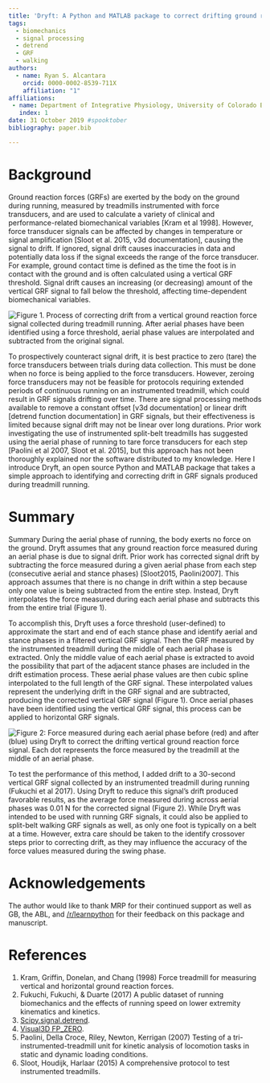 ```yaml
---
title: 'Dryft: A Python and MATLAB package to correct drifting ground reaction force signals during running'
tags:
  - biomechanics
  - signal processing
  - detrend
  - GRF
  - walking
authors:
  - name: Ryan S. Alcantara
    orcid: 0000-0002-8539-711X
    affiliation: "1"
affiliations:
 - name: Department of Integrative Physiology, University of Colorado Boulder, Boulder CO, USA 
   index: 1
date: 31 October 2019 #spooktober
bibliography: paper.bib

---
```


# Background
Ground reaction forces (GRFs) are exerted by the body on the ground during running, measured by treadmills instrumented
with force transducers, and are used to calculate a variety of clinical and performance-related biomechanical variables
[Kram et al 1998]. However, force transducer signals can be affected by changes in temperature or signal amplification
[Sloot et al. 2015, v3d documentation], causing the signal to drift. If ignored, signal drift causes inaccuracies in
data and potentially data loss if the signal exceeds the range of the force transducer. For example, ground contact
time is defined as the time the foot is in contact with the ground and is often calculated using a vertical GRF
threshold. Signal drift causes an increasing (or decreasing) amount of the vertical GRF signal to fall below the
threshold, affecting time-dependent biomechanical variables.

![Figure 1. Process of correcting drift from a vertical ground reaction force signal collected during treadmill running.
After aerial phases have been identified using a force threshold, aerial phase values are interpolated and subtracted
from the original signal. ](example_JOSS.png)
 
To prospectively counteract signal drift, it is best practice to zero (tare) the force transducers between trials
during data collection. This must be done when no force is being applied to the force transducers. However, zeroing
force transducers may not be feasible for protocols requiring extended periods of continuous running on an instrumented
treadmill, which could result in GRF signals drifting over time. There are signal processing methods available to
remove a constant offset [v3d documentation] or linear drift [detrend function documentation] in GRF signals, but their
effectiveness is limited because signal drift may not be linear over long durations. Prior work investigating the use
of instrumented split-belt treadmills has suggested using the aerial phase of running to tare force transducers for
each step [Paolini et al 2007, Sloot et al. 2015], but this approach has not been thoroughly explained nor the software
distributed to my knowledge. Here I introduce Dryft, an open source Python and MATLAB package that takes a simple
approach to identifying and correcting drift in GRF signals produced during treadmill running.

# Summary
Summary During the aerial phase of running, the body exerts no force on the ground. Dryft assumes that any ground
reaction force measured during an aerial phase is due to signal drift. Prior work has corrected signal drift by
subtracting the force measured during a given aerial phase from each step (consecutive aerial and stance phases)
[Sloot2015, Paolini2007]. This approach assumes that there is no change in drift within a step because only one value
is being subtracted from the entire step. Instead, Dryft interpolates the force measured during each aerial phase and
subtracts this from the entire trial (Figure 1).

To accomplish this, Dryft uses a force threshold (user-defined) to approximate the start and end of each stance phase
and identify aerial and stance phases in a filtered vertical GRF signal. Then the GRF measured by the instrumented
treadmill during the middle of each aerial phase is extracted. Only the middle value of each aerial phase is extracted
to avoid the possibility that part of the adjacent stance phases are included in the drift estimation process. These
aerial phase values are then cubic spline interpolated to the full length of the GRF signal. These interpolated values
represent the underlying drift in the GRF signal and are subtracted, producing the corrected vertical GRF signal
(Figure 1). Once aerial phases have been identified using the vertical GRF signal, this process can be applied to
horizontal GRF signals.

![Figure 2: Force measured during each aerial phase before (red) and after (blue) using Dryft to correct the drifting vertical
ground reaction force signal. Each dot represents the force measured by the treadmill at the middle of an aerial phase.](steps2.png)

To test the performance of this method, I added drift to a 30-second vertical GRF signal collected by an instrumented
treadmill during running (Fukuchi et al 2017). Using Dryft to reduce this signal’s drift produced favorable results, as
the average force measured during across aerial phases was 0.01 N for the corrected signal (Figure 2). While Dryft was
intended to be used with running GRF signals, it could also be applied to split-belt walking GRF signals as well, as
only one foot is typically on a belt at a time. However, extra care should be taken to the identify crossover steps
prior to correcting drift, as they may influence the accuracy of the force values measured during the swing phase.

# Acknowledgements

The author would like to thank MRP for their continued support as well as GB, the ABL, and
[/r/learnpython](https://reddit.com/r/learnpython) for their feedback on this package and manuscript.

# References
1. Kram, Griffin, Donelan, and Chang (1998) Force treadmill for measuring vertical and horizontal ground reaction forces.
2. Fukuchi, Fukuchi, & Duarte (2017) A public dataset of running biomechanics and the effects of running speed on lower
extremity kinematics and kinetics.
3. [Scipy.signal.detrend](https://docs.scipy.org/doc/scipy-1.1.0/reference/generated/scipy.signal.detrend.html).
4. [Visual3D FP_ZERO](https://www.c-motion.com/v3dwiki/index.php/FP_ZERO).
5. Paolini, Della Croce, Riley, Newton, Kerrigan (2007) Testing of a tri-instrumented-treadmill unit for kinetic analysis
of locomotion tasks in static and dynamic loading conditions.
6. Sloot, Houdijk, Harlaar (2015) A comprehensive protocol to test instrumented treadmills.